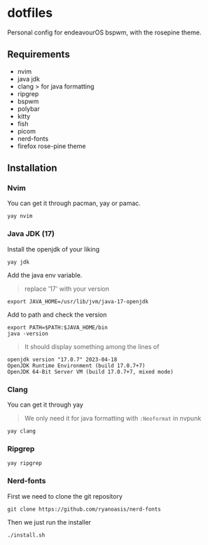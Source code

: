 # dotfiles
Personal config for endeavourOS bspwm, with the rosepine theme.

## Requirements
* nvim
* java jdk
* clang > for java formatting
* ripgrep
* bspwm
* polybar
* kitty
* fish
* picom
* nerd-fonts
* firefox rose-pine theme

## Installation

### Nvim
You can get it through pacman, yay or pamac.
```
yay nvim
```

### Java JDK (17)

Install the openjdk of your liking
```
yay jdk
```
Add the java env variable.
> replace '17' with your version
```
export JAVA_HOME=/usr/lib/jvm/java-17-openjdk
```
Add to path and check the version
```
export PATH=$PATH:$JAVA_HOME/bin
java -version
```
> It should display something among the lines of
```
openjdk version "17.0.7" 2023-04-18
OpenJDK Runtime Environment (build 17.0.7+7)
OpenJDK 64-Bit Server VM (build 17.0.7+7, mixed mode)
```

### Clang
You can get it through yay
> We only need it for java formatting with `:Neoformat` in nvpunk
```
yay clang
```
### Ripgrep

```
yay ripgrep
```

### Nerd-fonts
First we need to clone the git repository
```
git clone https://github.com/ryanoasis/nerd-fonts
```
Then we just run the installer 
```
./install.sh
```

